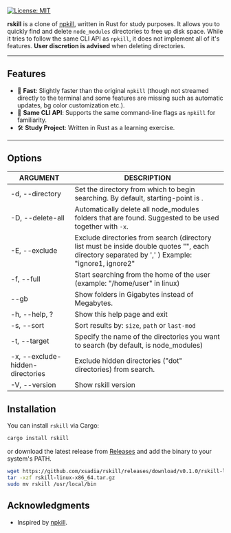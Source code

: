 [![License: MIT](https://img.shields.io/badge/License-MIT-blue.svg)](https://opensource.org/licenses/MIT)

**rskill** is a clone of [npkill](https://github.com/voidcosmos/npkill), written in Rust for study purposes. It allows you to quickly find and delete `node_modules` directories to free up disk space. While it tries to follow the same CLI API as `npkill`, it does not implement all of it's features. **User discretion is advised** when deleting directories.

---

## Features

- 🚀 **Fast**: Slightly faster than the original `npkill` (though not streamed directly to the terminal and some features are missing such as automatic updates, bg color customization etc.).
- 🎯 **Same CLI API**: Supports the same command-line flags as `npkill` for familiarity.
- 🛠 **Study Project**: Written in Rust as a learning exercise.

---

## Options

| ARGUMENT                         | DESCRIPTION                                                                                                                                    |
| -------------------------------- | ---------------------------------------------------------------------------------------------------------------------------------------------- |
| -d, --directory                  | Set the directory from which to begin searching. By default, starting-point is .                                                               |
| -D, --delete-all                 | Automatically delete all node_modules folders that are found. Suggested to be used together with `-x`.                                         |
| -E, --exclude                    | Exclude directories from search (directory list must be inside double quotes "", each directory separated by ',' ) Example: "ignore1, ignore2" |
| -f, --full                       | Start searching from the home of the user (example: "/home/user" in linux)                                                                     |
| --gb                              | Show folders in Gigabytes instead of Megabytes.                                                                                                |
| -h, --help, ?                    | Show this help page and exit                                                                                                                   |
| -s, --sort                       | Sort results by: `size`, `path` or `last-mod`                                                                                                  |
| -t, --target                     | Specify the name of the directories you want to search (by default, is node_modules)                                                           |
| -x, --exclude-hidden-directories | Exclude hidden directories ("dot" directories) from search.                                                                                    |
| -V, --version                    | Show rskill version                                                                                                                            |


## Installation

You can install `rskill` via Cargo:
```bash
cargo install rskill
```

or download the latest release from [Releases](https://github.com/xsadia/rskill/releases) and add the binary to your system's PATH.
```bash
wget https://github.com/xsadia/rskill/releases/download/v0.1.0/rskill-linux-x86_64.tar.gz
tar -xzf rskill-linux-x86_64.tar.gz
sudo mv rskill /usr/local/bin
```

## Acknowledgments
  - Inspired by [npkill](https://github.com/voidcosmos/npkill).
